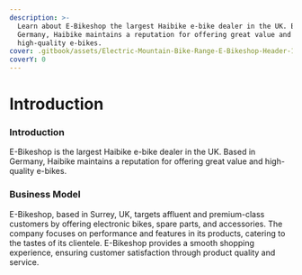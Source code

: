 ```yaml
---
description: >-
  Learn about E-Bikeshop the largest Haibike e-bike dealer in the UK. Based in
  Germany, Haibike maintains a reputation for offering great value and
  high-quality e-bikes.
cover: .gitbook/assets/Electric-Mountain-Bike-Range-E-Bikeshop-Header-1.webp
coverY: 0
---
```


# Introduction

### Introduction

E-Bikeshop is the largest Haibike e-bike dealer in the UK. Based in Germany, Haibike maintains a reputation for offering great value and high-quality e-bikes.

### Business Model

E-Bikeshop, based in Surrey, UK, targets affluent and premium-class customers by offering electronic bikes, spare parts, and accessories. The company focuses on performance and features in its products, catering to the tastes of its clientele. E-Bikeshop provides a smooth shopping experience, ensuring customer satisfaction through product quality and service.
